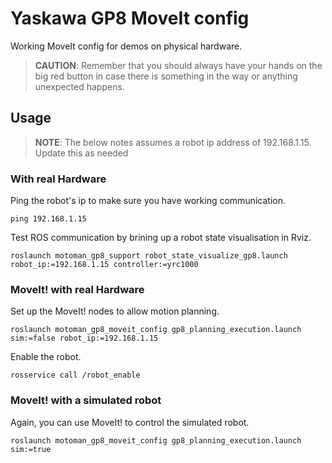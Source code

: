 # Yaskawa GP8 MoveIt config

Working MoveIt config for demos on physical hardware.

> **CAUTION**: Remember that you should always have your hands on the big red
> button in case there is something in the way or anything unexpected happens.

## Usage

> **NOTE**: The below notes assumes a robot ip address of 192.168.1.15. Update
> this as needed

### With real Hardware

Ping the robot's ip to make sure you have working communication.

    ping 192.168.1.15

Test ROS communication by brining up a robot state visualisation in Rviz.

    roslaunch motoman_gp8_support robot_state_visualize_gp8.launch robot_ip:=192.168.1.15 controller:=yrc1000

### MoveIt! with real Hardware

Set up the MoveIt! nodes to allow motion planning.

    roslaunch motoman_gp8_moveit_config gp8_planning_execution.launch sim:=false robot_ip:=192.168.1.15

Enable the robot.

    rosservice call /robot_enable

### MoveIt! with a simulated robot

Again, you can use MoveIt! to control the simulated robot.

    roslaunch motoman_gp8_moveit_config gp8_planning_execution.launch sim:=true
